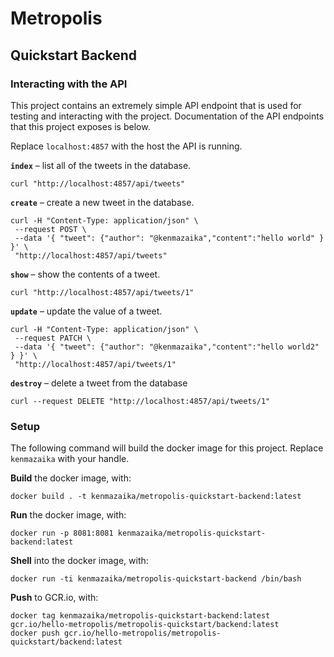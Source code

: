 # Metropolis
## Quickstart Backend

### Interacting with the API

This project contains an extremely simple API endpoint that is used for testing and interacting with the project.  Documentation of the API endpoints that this project exposes is below.

Replace `localhost:4857` with the host the API is running.

**`index`** – list all of the tweets in the database.

```
curl "http://localhost:4857/api/tweets"
```

**`create`** – create a new tweet in the database.

```
curl -H "Content-Type: application/json" \
 --request POST \
 --data '{ "tweet": {"author": "@kenmazaika","content":"hello world" } }' \
 "http://localhost:4857/api/tweets"
```

**`show`** – show the contents of a tweet.

```
curl "http://localhost:4857/api/tweets/1"
```

**`update`** – update the value of a tweet.


```
curl -H "Content-Type: application/json" \
 --request PATCH \
 --data '{ "tweet": {"author": "@kenmazaika","content":"hello world2" } }' \
 "http://localhost:4857/api/tweets/1"
```

**`destroy`** – delete a tweet from the database

```
curl --request DELETE "http://localhost:4857/api/tweets/1"
```


### Setup

The following command will build the docker image for this project.  Replace `kenmazaika` with your handle.

**Build** the docker image, with:

```
docker build . -t kenmazaika/metropolis-quickstart-backend:latest
```

**Run** the docker image, with:

```
docker run -p 8081:8081 kenmazaika/metropolis-quickstart-backend:latest
```

**Shell** into the docker image, with:

```
docker run -ti kenmazaika/metropolis-quickstart-backend /bin/bash
```

**Push** to GCR.io, with:

```
docker tag kenmazaika/metropolis-quickstart-backend:latest gcr.io/hello-metropolis/metropolis-quickstart/backend:latest
docker push gcr.io/hello-metropolis/metropolis-quickstart/backend:latest
```
